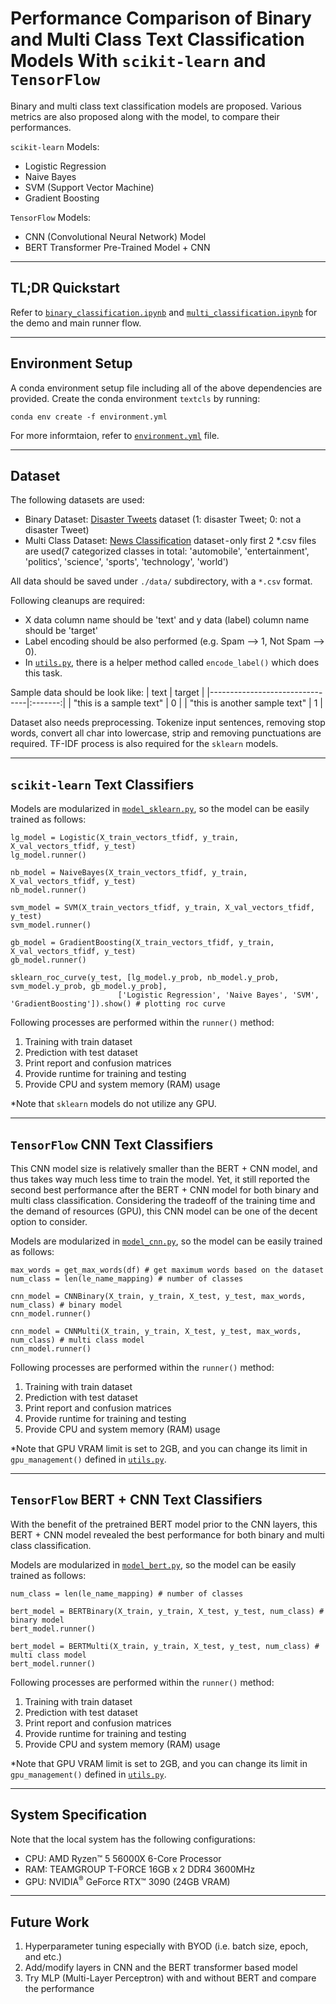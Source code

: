 # Performance Comparison of Binary and Multi Class Text Classification Models With `scikit-learn` and `TensorFlow`

Binary and multi class text classification models are proposed. Various metrics are also proposed along with the model, to compare their performances. 

`scikit-learn` Models:
- Logistic Regression
- Naive Bayes
- SVM (Support Vector Machine)
- Gradient Boosting

`TensorFlow` Models:
- CNN (Convolutional Neural Network) Model
- BERT Transformer Pre-Trained Model + CNN

<hr>

## TL;DR Quickstart
Refer to [`binary_classification.ipynb`](https://github.com/cjw531/text-classification/blob/main/binary_classification.ipynb) and [`multi_classification.ipynb`](https://github.com/cjw531/text-classification/blob/main/multi_classification.ipynb) for the demo and main runner flow.

<hr>

## Environment Setup

A conda environment setup file including all of the above dependencies are provided. Create the conda environment `textcls` by running:
```
conda env create -f environment.yml
```
For more informtaion, refer to [`environment.yml`](https://github.com/cjw531/text-classification/blob/main/environment.yml) file.

<hr>

## Dataset
The following datasets are used:
- Binary Dataset: [Disaster Tweets](https://www.kaggle.com/datasets/vstepanenko/disaster-tweets) dataset (1: disaster Tweet; 0: not a disaster Tweet)
- Multi Class Dataset: [News Classification](https://www.kaggle.com/datasets/kishanyadav/inshort-news) dataset - only first 2 *.csv files are used(7 categorized classes in total: 'automobile', 'entertainment', 'politics', 'science', 'sports', 'technology', 'world')

All data should be saved under `./data/` subdirectory, with a `*.csv` format.

Following cleanups are required:
- X data column name should be 'text' and y data (label) column name should be 'target'
- Label encoding should be also performed (e.g. Spam --> 1, Not Spam --> 0).
- In [`utils.py`](https://github.com/cjw531/text-classification/blob/main/utils.py), there is a helper method called `encode_label()` which does this task.

Sample data should be look like:
| text                           | target  |
|--------------------------------|:-------:|
| "this is a sample text"        |    0    |
| "this is another sample text"  |    1    |

Dataset also needs preprocessing. Tokenize input sentences, removing stop words, convert all char into lowercase, strip and removing punctuations are required. TF-IDF process is also required for the `sklearn` models. 

<hr>

## `scikit-learn` Text Classifiers
Models are modularized in [`model_sklearn.py`](https://github.com/cjw531/text-classification/blob/main/model_sklearn.py), so the model can be easily trained as follows:
```
lg_model = Logistic(X_train_vectors_tfidf, y_train, X_val_vectors_tfidf, y_test)
lg_model.runner()

nb_model = NaiveBayes(X_train_vectors_tfidf, y_train, X_val_vectors_tfidf, y_test)
nb_model.runner()

svm_model = SVM(X_train_vectors_tfidf, y_train, X_val_vectors_tfidf, y_test)
svm_model.runner()

gb_model = GradientBoosting(X_train_vectors_tfidf, y_train, X_val_vectors_tfidf, y_test)
gb_model.runner()

sklearn_roc_curve(y_test, [lg_model.y_prob, nb_model.y_prob, svm_model.y_prob, gb_model.y_prob], 
                        ['Logistic Regression', 'Naive Bayes', 'SVM', 'GradientBoosting']).show() # plotting roc curve
```

Following processes are performed within the `runner()` method:
1. Training with train dataset
2. Prediction with test dataset
3. Print report and confusion matrices
4. Provide runtime for training and testing
5. Provide CPU and system memory (RAM) usage

*Note that `sklearn` models do not utilize any GPU.

<hr>

## `TensorFlow` CNN Text Classifiers
This CNN model size is relatively smaller than the BERT + CNN model, and thus takes way much less time to train the model. Yet, it still reported the second best performance after the BERT + CNN model for both binary and multi class classification. Considering the tradeoff of the training time and the demand of resources (GPU), this CNN model can be one of the decent option to consider.

Models are modularized in [`model_cnn.py`](https://github.com/cjw531/text-classification/blob/main/model_cnn.py), so the model can be easily trained as follows:
```
max_words = get_max_words(df) # get maximum words based on the dataset
num_class = len(le_name_mapping) # number of classes

cnn_model = CNNBinary(X_train, y_train, X_test, y_test, max_words, num_class) # binary model
cnn_model.runner()

cnn_model = CNNMulti(X_train, y_train, X_test, y_test, max_words, num_class) # multi class model
cnn_model.runner()
```

Following processes are performed within the `runner()` method:
1. Training with train dataset
2. Prediction with test dataset
3. Print report and confusion matrices
4. Provide runtime for training and testing
5. Provide CPU and system memory (RAM) usage

*Note that GPU VRAM limit is set to 2GB, and you can change its limit in `gpu_management()` defined in [`utils.py`](https://github.com/cjw531/text-classification/blob/main/utils.py).

<hr>

## `TensorFlow` BERT + CNN Text Classifiers
With the benefit of the pretrained BERT model prior to the CNN layers, this BERT + CNN model revealed the best performance for both binary and multi class classification.

Models are modularized in [`model_bert.py`](https://github.com/cjw531/text-classification/blob/main/model_bert.py), so the model can be easily trained as follows:
```
num_class = len(le_name_mapping) # number of classes

bert_model = BERTBinary(X_train, y_train, X_test, y_test, num_class) # binary model
bert_model.runner()

bert_model = BERTMulti(X_train, y_train, X_test, y_test, num_class) # multi class model
bert_model.runner()
```

Following processes are performed within the `runner()` method:
1. Training with train dataset
2. Prediction with test dataset
3. Print report and confusion matrices
4. Provide runtime for training and testing
5. Provide CPU and system memory (RAM) usage

*Note that GPU VRAM limit is set to 2GB, and you can change its limit in `gpu_management()` defined in [`utils.py`](https://github.com/cjw531/text-classification/blob/main/utils.py).

<hr>

## System Specification
Note that the local system has the following configurations:
- CPU: AMD Ryzen&trade; 5 56000X 6-Core Processor
- RAM: TEAMGROUP T-FORCE 16GB x 2 DDR4 3600MHz
- GPU: NVIDIA<sup>&reg;</sup> GeForce RTX&trade; 3090 (24GB VRAM)

<hr>

## Future Work
1. Hyperparameter tuning especially with BYOD (i.e. batch size, epoch, and etc.)
2. Add/modify layers in CNN and the BERT transformer based model
3. Try MLP (Multi-Layer Perceptron) with and without BERT and compare the performance
